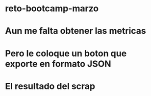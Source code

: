 # reto-bootcamp-marzo

# Aun me falta obtener las metricas
# Pero le coloque un boton que exporte en formato JSON
# El resultado del scrap
